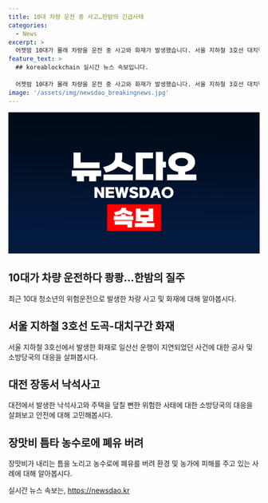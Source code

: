 ```yaml
---
title: 10대 차량 운전 중 사고…한밤의 긴급사태
categories:
  - News
excerpt: >
  어젯밤 10대가 몰래 차량을 운전 중 사고와 화재가 발생했습니다. 서울 지하철 3호선 대치역 선로에서 화재로 일산선 운행이 지연되었고, 대전 장동에서는 낙석사고가 발생하여 주택에 피해가 있었습니다. 또한, 나주시에서는 장맛비를 틈타 폐유가 농수로에 버려져 농가 피해가 우려되고 있습니다. 사건·사고의 여파에 대한 상세 내용은 아래 링크에서 확인하세요.
feature_text: >
  ## koreablockchain 실시간 뉴스 속보입니다.

  어젯밤 10대가 몰래 차량을 운전 중 사고와 화재가 발생했습니다. 서울 지하철 3호선 대치역 선로에서 화재로 일산선 운행이 지연되었고, 대전 장동에서는 낙석사고가 발생하여 주택에 피해가 있었습니다. 또한, 나주시에서는 장맛비를 틈타 폐유가 농수로에 버려져 농가 피해가 우려되고 있습니다. 사건·사고의 여파에 대한 상세 내용은 아래 링크에서 확인하세요.
image: '/assets/img/newsdao_breakingnews.jpg'
---
```


<p><img src="/assets/img/newsdao_breakingnews.jpg" alt="koreablockchain 속보" /></p>

<h2 data-ke-size="size26">10대가 차량 운전하다 쾅쾅…한밤의 질주</h2>

<p data-ke-size="size16">최근 10대 청소년의 위험운전으로 발생한 차량 사고 및 화재에 대해 알아봅시다.</p>

<h2 data-ke-size="size26">서울 지하철 3호선 도곡-대치구간 화재</h2>

<p data-ke-size="size16">서울 지하철 3호선에서 발생한 화재로 일산선 운행이 지연되었던 사건에 대한 공사 및 소방당국의 대응을 살펴봅시다.</p>

<h2 data-ke-size="size26">대전 장동서 낙석사고</h2>

<p data-ke-size="size16">대전에서 발생한 낙석사고와 주택을 덮칠 뻔한 위험한 사태에 대한 소방당국의 대응을 살펴보고 안전에 대해 고민해봅시다.</p>

<h2 data-ke-size="size26">장맛비 틈타 농수로에 폐유 버려</h2>

<p data-ke-size="size16">장맛비가 내리는 틈을 노리고 농수로에 폐유를 버려 환경 및 농가에 피해를 주고 있는 사례에 대해 알아봅시다.</p>
실시간 뉴스 속보는, <a href="https://newsdao.kr" rel="dofollow">https://newsdao.kr</a>


